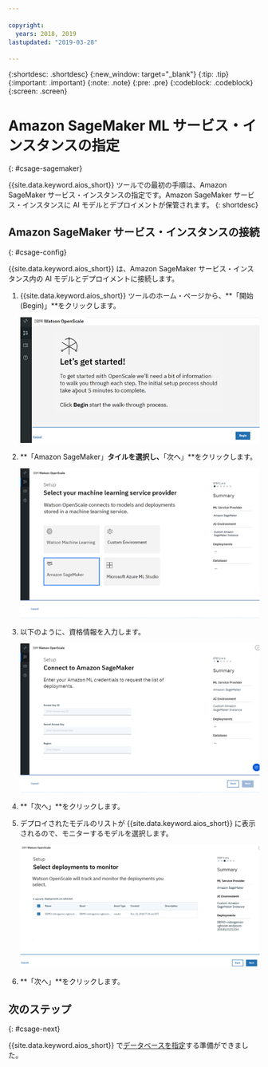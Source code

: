 ```yaml
---

copyright:
  years: 2018, 2019
lastupdated: "2019-03-28"

---
```


{:shortdesc: .shortdesc}
{:new_window: target="_blank"}
{:tip: .tip}
{:important: .important}
{:note: .note}
{:pre: .pre}
{:codeblock: .codeblock}
{:screen: .screen}

# Amazon SageMaker ML サービス・インスタンスの指定
{: #csage-sagemaker}

{{site.data.keyword.aios_short}} ツールでの最初の手順は、Amazon SageMaker サービス・インスタンスの指定です。Amazon SageMaker サービス・インスタンスに AI モデルとデプロイメントが保管されます。
{: shortdesc}

## Amazon SageMaker サービス・インスタンスの接続
{: #csage-config}

{{site.data.keyword.aios_short}} は、Amazon SageMaker サービス・インスタンス内の AI モデルとデプロイメントに接続します。

1.  {{site.data.keyword.aios_short}} ツールのホーム・ページから、**「開始 (Begin)」**をクリックします。

    ![ホーム・ページ](images/gs-config-start.png)

1.  **「Amazon SageMaker」**タイルを選択し、**「次へ」**をクリックします。

    ![Amazon SageMaker サービスの選択](images/connect-sage.png)

1.  以下のように、資格情報を入力します。

    ![Amazon SageMaker サービス資格情報の入力](images/connect-sage-cred.png)

1.  **「次へ」**をクリックします。

1.  デプロイされたモデルのリストが {{site.data.keyword.aios_short}} に表示されるので、モニターするモデルを選択します。

    ![Amazon SageMaker のデプロイ済みモデルの選択](images/connect-sage-deploys.png)

1.  **「次へ」**をクリックします。

## 次のステップ
{: #csage-next}

{{site.data.keyword.aios_short}} で[データベースを指定](/docs/services/ai-openscale-icp?topic=ai-openscale-icp-cdb-connect)する準備ができました。
